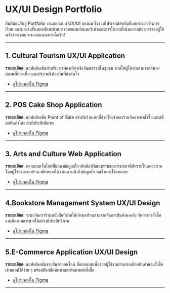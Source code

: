 # UX/UI Design Portfolio

ยินดีต้อนรับสู่ Portfolio งานออกแบบ UX/UI ของผม ซึ่งรวมโปรเจกต์สำคัญที่เคยทำระหว่างการเรียน และผลงานที่แสดงทักษะด้านการออกแบบอินเตอร์เฟซและการใช้งานที่เน้นความต้องการของผู้ใช้ หวังว่าจะชอบการออกแบบเหล่านี้ครับ!

---

## 1. Cultural Tourism UX/UI Application
**รายละเอียด:** แอปพลิเคชันสำหรับการท่องเที่ยวเชิงวัฒนธรรมในชุมชน ช่วยให้ผู้ใช้งานสามารถค้นหาสถานที่ท่องเที่ยวและประเพณีท้องถิ่นที่น่าสนใจ  
- [ดูโปรเจกต์ใน Figma](https://www.figma.com/proto/1gUmOfrszXXeSfZVhRfvis/Travel-Go?node-id=308-2644&node-type=canvas&t=8GDh5kMYRTOjhqIJ-1&scaling=scale-down&content-scaling=fixed&page-id=4%3A2&starting-point-node-id=92%3A178)

---

## 2. POS Cake Shop Application
**รายละเอียด:** แอปพลิเคชัน Point of Sale สำหรับร้านเค้กที่ช่วยให้เจ้าของร้านจัดการคำสั่งซื้อและสต็อกสินค้าได้อย่างมีประสิทธิภาพ  
- [ดูโปรเจกต์ใน Figma](https://www.figma.com/proto/nZEasigwrmA3obofHPP2TL/POS-Interface?node-id=512-5343&node-type=canvas&t=uNPafl8dLZcPtB0S-1&scaling=scale-down&content-scaling=fixed&page-id=0%3A1&starting-point-node-id=552%3A11369)

---

## 3. Arts and Culture Web Application
**รายละเอียด:** ออกแบบเว็บไซต์ที่แสดงข้อมูลเกี่ยวกับศิลปวัฒนธรรมของการก่อเจดีย์ทรายในแต่ละภาค โดยผู้ใช้สามารถสร้างเจดีย์ทรายได้ เน้นการเข้าถึงข้อมูลที่รวดเร็วและใช้งานง่าย
- [ดูโปรเจกต์ใน Figma](https://www.figma.com/proto/X7SnsbuKJpN2bqIl4cR9eb/Mini-projec?node-id=298-6598&node-type=canvas&t=9HAss3JRHWDSPsZ0-1&scaling=scale-down-width&content-scaling=fixed&page-id=0%3A1&starting-point-node-id=298%3A6598)
---

## 4.Bookstore Management System UX/UI Design
**รายละเอียด:** ระบบจัดการร้านหนังสือที่ช่วยให้เจ้าของร้านสามารถจัดการสินค้าคงคลัง จัดการคำสั่งซื้อ และติดตามการขายได้อย่างมีประสิทธิภาพ 
- [ดูโปรเจกต์ใน Figma](https://www.figma.com/proto/fTwa5LKAHcPR9yof7MlTQ4/ABC-University-Library?node-id=323-66&node-type=canvas&t=1wfGhtxV3iBQi3zX-1&scaling=scale-down&content-scaling=fixed&page-id=18%3A3&starting-point-node-id=323%3A66)

---

## 5.E-Commerce Application UX/UI Design
**รายละเอียด:** แอปพลิเคชันขายสินค้าออนไลน์ ที่ออกแบบเพื่อช่วยผู้ใช้งานสามารถเลือกสินค้าและสั่งซื้อผ่านแอปได้ง่าย ๆ พร้อมฟังก์ชันค้นหาและติดตามคำสั่งซื้อ
- [ดูโปรเจกต์ใน Figma](https://www.figma.com/proto/KkrMDILBrA36DwgXuWBiI2/Spreezy?node-id=145-1369&node-type=canvas&t=jj0KrTuIc8jeTvN8-1&scaling=scale-down&content-scaling=fixed&page-id=2%3A3&starting-point-node-id=234%3A272)

---
